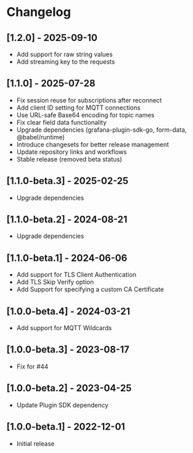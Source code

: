 # Changelog

## [1.2.0] - 2025-09-10

- Add support for raw string values
- Add streaming key to the requests

## [1.1.0] - 2025-07-28

- Fix session reuse for subscriptions after reconnect
- Add client ID setting for MQTT connections
- Use URL-safe Base64 encoding for topic names
- Fix clear field data functionality
- Upgrade dependencies (grafana-plugin-sdk-go, form-data, @babel/runtime)
- Introduce changesets for better release management
- Update repository links and workflows
- Stable release (removed beta status)

## [1.1.0-beta.3] - 2025-02-25

- Upgrade dependencies

## [1.1.0-beta.2] - 2024-08-21

- Upgrade dependencies

## [1.1.0-beta.1] - 2024-06-06

- Add support for TLS Client Authentication
- Add TLS Skip Verify option
- Add Support for specifying a custom CA Certificate

## [1.0.0-beta.4] - 2024-03-21

- Add support for MQTT Wildcards

## [1.0.0-beta.3] - 2023-08-17

- Fix for #44

## [1.0.0-beta.2] - 2023-04-25

- Update Plugin SDK dependency

## [1.0.0-beta.1] - 2022-12-01

- Initial release
